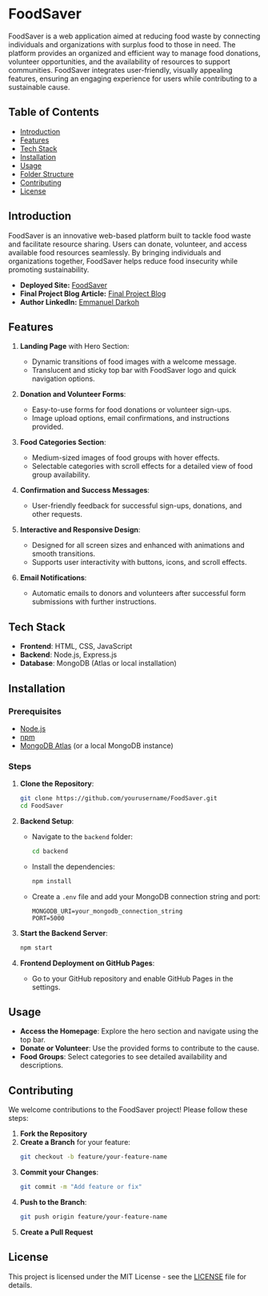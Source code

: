 # FoodSaver

FoodSaver is a web application aimed at reducing food waste by connecting individuals and organizations with surplus food to those in need. The platform provides an organized and efficient way to manage food donations, volunteer opportunities, and the availability of resources to support communities. FoodSaver integrates user-friendly, visually appealing features, ensuring an engaging experience for users while contributing to a sustainable cause.

## Table of Contents
- [Introduction](#introduction)
- [Features](#features)
- [Tech Stack](#tech-stack)
- [Installation](#installation)
- [Usage](#usage)
- [Folder Structure](#folder-structure)
- [Contributing](#contributing)
- [License](#license)

## Introduction

FoodSaver is an innovative web-based platform built to tackle food waste and facilitate resource sharing. Users can donate, volunteer, and access available food resources seamlessly. By bringing individuals and organizations together, FoodSaver helps reduce food insecurity while promoting sustainability.

- **Deployed Site:** [FoodSaver](https://yourgithubusername.github.io/FoodSaver/)
- **Final Project Blog Article:** [Final Project Blog](https://www.linkedin.com/pulse/project-introduction-foodsaver-alice-adu-gyamfi/)
- **Author LinkedIn:** [Emmanuel Darkoh](https://www.linkedin.com/in/alice-adu-gyamfi-353000213/)

## Features

1. **Landing Page** with Hero Section:
   - Dynamic transitions of food images with a welcome message.
   - Translucent and sticky top bar with FoodSaver logo and quick navigation options.

2. **Donation and Volunteer Forms**:
   - Easy-to-use forms for food donations or volunteer sign-ups.
   - Image upload options, email confirmations, and instructions provided.

3. **Food Categories Section**:
   - Medium-sized images of food groups with hover effects.
   - Selectable categories with scroll effects for a detailed view of food group availability.

4. **Confirmation and Success Messages**:
   - User-friendly feedback for successful sign-ups, donations, and other requests.

5. **Interactive and Responsive Design**:
   - Designed for all screen sizes and enhanced with animations and smooth transitions.
   - Supports user interactivity with buttons, icons, and scroll effects.

6. **Email Notifications**:
   - Automatic emails to donors and volunteers after successful form submissions with further instructions.

## Tech Stack

- **Frontend**: HTML, CSS, JavaScript
- **Backend**: Node.js, Express.js
- **Database**: MongoDB (Atlas or local installation)

## Installation

### Prerequisites

- [Node.js](https://nodejs.org/)
- [npm](https://www.npmjs.com/)
- [MongoDB Atlas](https://www.mongodb.com/cloud/atlas) (or a local MongoDB instance)

### Steps

1. **Clone the Repository**:
   ```bash
   git clone https://github.com/yourusername/FoodSaver.git
   cd FoodSaver
   ```

2. **Backend Setup**:
   - Navigate to the `backend` folder:
     ```bash
     cd backend
     ```
   - Install the dependencies:
     ```bash
     npm install
     ```
   - Create a `.env` file and add your MongoDB connection string and port:
     ```env
     MONGODB_URI=your_mongodb_connection_string
     PORT=5000
     ```

3. **Start the Backend Server**:
   ```bash
   npm start
   ```

4. **Frontend Deployment on GitHub Pages**:
   - Go to your GitHub repository and enable GitHub Pages in the settings.

## Usage

- **Access the Homepage**: Explore the hero section and navigate using the top bar.
- **Donate or Volunteer**: Use the provided forms to contribute to the cause.
- **Food Groups**: Select categories to see detailed availability and descriptions.

## Contributing

We welcome contributions to the FoodSaver project! Please follow these steps:

1. **Fork the Repository**
2. **Create a Branch** for your feature:
   ```bash
   git checkout -b feature/your-feature-name
   ```
3. **Commit your Changes**:
   ```bash
   git commit -m "Add feature or fix"
   ```
4. **Push to the Branch**:
   ```bash
   git push origin feature/your-feature-name
   ```
5. **Create a Pull Request**

## License

This project is licensed under the MIT License - see the [LICENSE](LICENSE) file for details.